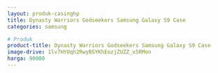 ```yaml
---
layout: produk-casinghp
title: Dynasty Warriors Godseekers Samsung Galaxy S9 Case
categories: samsung

# Produk
product-title: Dynasty Warriors Godseekers Samsung Galaxy S9 Case
image-drive: 1lv7HYUqh2RwyBSYKhEozjZUZZ_v5RMon
harga: 90000
---
```

